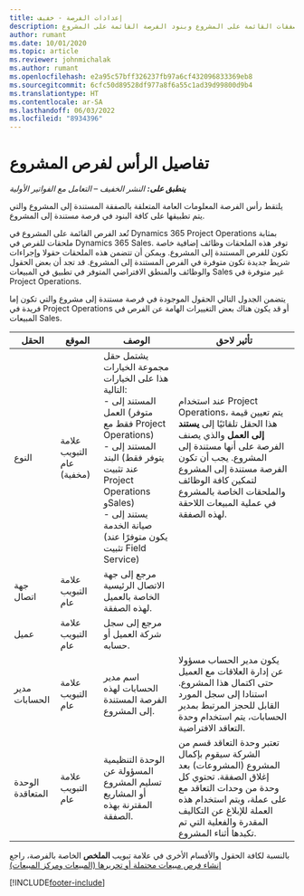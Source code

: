 ```yaml
---
title: إعدادات الفرصة - خفيف
description: يوفر هذا المقال معلومات حول الصفقات القائمة على المشروع وبنود الفرصة القائمة على المشروع.
author: rumant
ms.date: 10/01/2020
ms.topic: article
ms.reviewer: johnmichalak
ms.author: rumant
ms.openlocfilehash: e2a95c57bff326237fb97a6cf432096833369eb8
ms.sourcegitcommit: 6cfc50d89528df977a8f6a55c1ad39d99800d9b4
ms.translationtype: HT
ms.contentlocale: ar-SA
ms.lasthandoff: 06/03/2022
ms.locfileid: "8934396"
---
```

# <a name="header-details-for-project-opportunities"></a>تفاصيل الرأس لفرص المشروع

_**ينطبق على:** النشر الخفيف – التعامل مع الفواتير الأولية_

يلتقط رأس الفرصة المعلومات العامة المتعلقة بالصفقة المستندة إلى المشروع والتي يتم تطبيقها على كافة البنود في فرصة مستندة إلى المشروع.

تُعد الفرص القائمة على المشروع في Dynamics 365 Project Operations بمثابة ملحقات للفرص في Dynamics 365 Sales. توفر هذه الملحقات وظائف إضافية خاصة تكون للفرص المستندة إلى المشروع. ويمكن أن تتضمن هذه الملحقات حقولا وإجراءات شريط جديدة تكون متوفرة في الفرص المستندة إلى المشروع. قد تجد أن بعض الحقول والوظائف والمنطق الافتراضي المتوفر في تطبيق في المبيعات Sales غير متوفرة في Project Operations.

يتضمن الجدول التالي الحقول الموجودة في فرصة مستندة إلى مشروع والتي تكون إما فريدة في Project Operations أو قد يكون هناك بعض التغييرات الهامة عن الفرص في المبيعات Sales.

| **الحقل** | **الموقع** | **الوصف** | **تأثير لاحق** |
| --- | --- | --- | --- |
| النوع | علامة التبويب عام (مخفية) | يشتمل حقل مجموعة الخيارات هذا على الخيارات التالية:</br>- المستند إلى العمل (متوفر فقط مع Project Operations)</br>- المستند إلى البند (يتوفر فقط عند تثبيت Project Operations وSales)</br>- يستند إلى صيانة الخدمة (يكون متوفرًا عند تثبيت Field Service) | عند استخدام Project Operations، يتم تعيين قيمة هذا الحقل تلقائيًا إلى **يستند إلى العمل** والذي يصنف الفرصة على أنها مستندة إلى المشروع. يجب أن تكون الفرصة مستندة إلى المشروع لتمكين كافة الوظائف والملحقات الخاصة بالمشروع في عملية المبيعات اللاحقة لهذه الصفقة. |
| جهة اتصال | علامة التبويب عام | مرجع إلى جهة الاتصال الرئيسية الخاصة بالعميل لهذه الصفقة. | |
| عميل | علامة التبويب عام | مرجع إلى سجل شركة العميل أو حسابه. | |
| مدير الحسابات | علامة التبويب عام | اسم مدير الحسابات لهذه الفرصة المستندة إلى المشروع. | يكون مدير الحساب مسؤولا عن إدارة العلاقات مع العميل حتى اكتمال هذا المشروع. استنادا إلى سجل المورد القابل للحجز المرتبط بمدير الحسابات، يتم استخدام وحدة التعاقد الافتراضية. |
| الوحدة المتعاقدة | علامة التبويب عام | الوحدة التنظيمية المسؤولة عن تسليم المشروع أو المشاريع المقترنة بهذه الصفقة. | تعتبر وحدة التعاقد قسم من الشركة سيقوم بإكمال المشروع (المشروعات) بعد إغلاق الصفقة. تحتوي كل وحدة من وحدات التعاقد مع على عملة، ويتم استخدام هذه العملة للإبلاغ عن التكاليف المقدرة والفعلية التي تم تكبدها أثناء المشروع. |

بالنسبة لكافة الحقول والأقسام الأخرى في علامة تبويب **الملخص** الخاصة بالفرصة، راجع [إنشاء فرص مبيعات محتملة أو تحريرها (المبيعات ومركز المبيعات)](/dynamics365/sales-enterprise/create-edit-opportunity-sales)


[!INCLUDE[footer-include](../../includes/footer-banner.md)]
